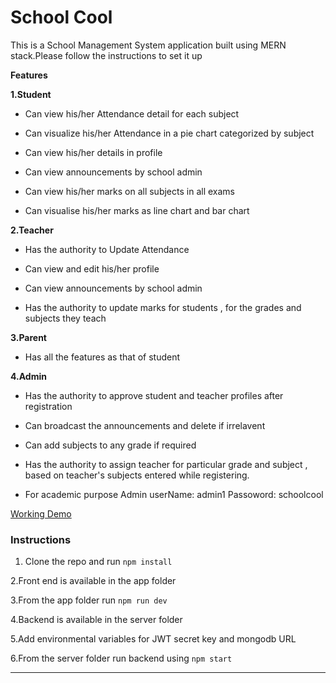 # School Cool

This is a School Management System application built using MERN stack.Please follow the instructions to set it up

**Features**

**1.Student**

- Can view his/her Attendance detail for each subject
  
- Can visualize his/her Attendance in a pie chart categorized by subject
  
- Can view his/her details in profile

- Can view announcements by school admin

- Can view his/her marks on all subjects in all exams

- Can visualise his/her marks as line chart and bar chart

**2.Teacher**

- Has the authority to Update Attendance

- Can view and edit his/her profile

- Can view announcements by school admin

- Has the authority to update marks for students , for the grades and subjects they teach

**3.Parent**

- Has all the features as that of student

**4.Admin**

- Has the authority to approve student and teacher profiles after registration

- Can broadcast the announcements and delete if irrelavent

- Can add subjects to any grade if required

- Has the authority to assign teacher for particular grade and subject , based on teacher's subjects entered while registering.

- For academic purpose Admin userName: admin1 Passoword: schoolcool

[Working Demo](https://654c5984b5dcf726a4942752--gentle-snickerdoodle-a87926.netlify.app/)

### Instructions

1. Clone the repo and run ``npm install``

2.Front end is available in the app folder

3.From the app folder run ``npm run dev``

4.Backend is available in the server folder

5.Add environmental variables for JWT secret key and mongodb URL

6.From the server folder run backend using ``npm start``

---




